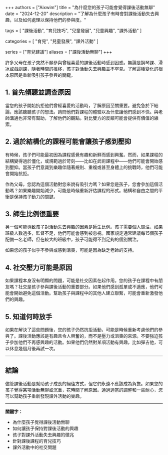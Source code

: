 +++
authors = ["Aixwim"]
title = "為什麼您的孩子可能會覺得課後活動無聊"
date = "2024-12-20"
description = "了解為什麼孩子有時會對課後活動失去興趣，以及如何處理以保持他們的參與度。"

tags = [
  "課後活動",
  "育兒技巧",
  "兒童發展",
  "兒童興趣",
  "課外活動"
]

categories = [
  "育兒",
  "兒童發展",
  "課外活動"
]

series = ["育兒建議"]
aliases = ["課後活動無聊"]
+++

許多父母在孩子突然不願參與曾經喜愛的課後活動時感到困惑。無論是鋼琴課、滑冰或戲劇課，隨著時間的推移，孩子對活動失去興趣並不罕見。了解這種變化的根本原因是重新吸引孩子參與的關鍵。

<!--more-->

## 1. **首先傾聽並調查原因**

當您的孩子開始抗拒他們曾經喜愛的活動時，了解原因至關重要。避免急於下結論，應該聽聽孩子的想法。詢問他們對課程的體驗以及什麼讓他們感到不快。與老師溝通也非常有幫助，了解他們的觀點。對比雙方的反饋可能會提供有價值的線索。

## 2. **過於結構化的課程可能會讓孩子感到壓抑**

有時候，孩子們可能最初因為課程感覺有趣和新鮮而感到興奮。然而，如果課程的結構變得過於僵化，或規範過於苛刻——比如在武術課程中——他們可能會開始感到壓抑。當孩子們意識到樂趣伴隨著規則、重複或甚至身體上的挑戰時，他們可能會開始抗拒。

作為父母，您認為這個活動對您來說有吸引力嗎？如果您是孩子，您會參加這個活動嗎？如果樂趣開始減少，可能是時候重新評估課程的形式。結構和自由之間的平衡是保持孩子動力的關鍵。

## 3. **師生比例很重要**

另一個可能導致孩子對活動失去興趣的因素是師生比例。孩子需要個人關注，如果班級人數過多，監督不足，他們可能會感到被忽視。國家規定通常建議每15個孩子配備一名老師，但在較大的班級中，孩子可能得不到足夠的個別關注。

如果您的孩子似乎不參與或感到沮喪，可能是因為缺乏老師的支持。

## 4. **社交壓力可能是原因**

如果課程本身沒有明顯的問題，可能是社交因素在起作用。您的孩子在課程中有朋友嗎？社交是孩子參與課後活動的重要部分。如果他們感到孤單或不適應，他們可能會開始避免這個活動。幫助孩子與課程中的其他人建立聯繫，可能會重新激發他們的興趣。

## 5. **知道何時放手**

如果在解決了這些問題後，您的孩子仍然抗拒活動，可能是時候重新考慮他們的參與了。課後活動應該是有趣且令人興奮的，而不是壓力或沮喪的來源。不要強迫孩子參加他們不再感興趣的活動。如果他們仍然對某項活動有興趣，比如彈吉他，可以休息幾個月後再試一次。

---

## 結論

儘管課後活動是幫助孩子成長的絕佳方式，但它們永遠不應該成為負擔。如果您的孩子覺得某項活動無聊或沉重，花時間了解原因。通過適當的調整和一些耐心，您可以幫助孩子重新發現課外活動的樂趣。

---

**關鍵字：**
- 為什麼孩子覺得課後活動無聊
- 如何讓孩子保持對課後活動的興趣
- 孩子對課外活動失去興趣的徵兆
- 針對課後課程的育兒技巧
- 課外活動中的社交問題
